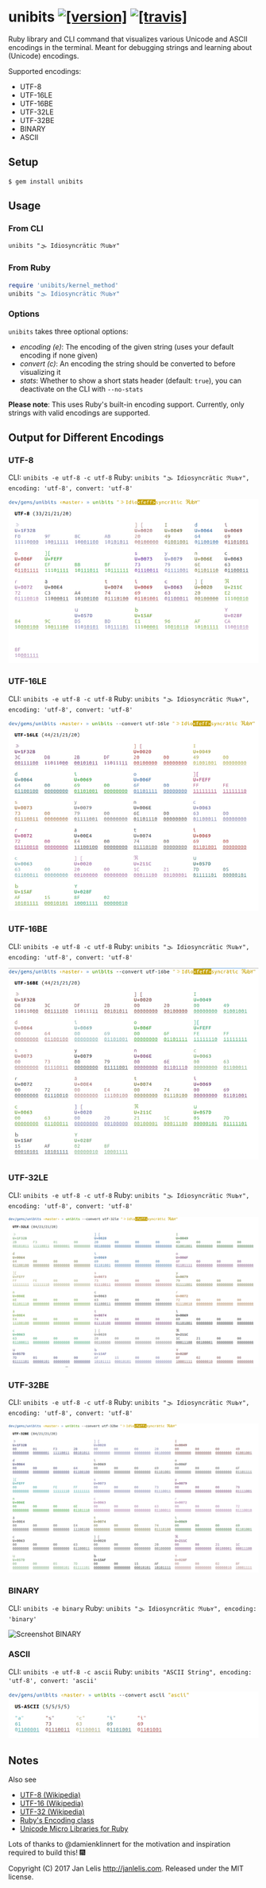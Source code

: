 # unibits [![[version]](https://badge.fury.io/rb/unibits.svg)](http://badge.fury.io/rb/unibits)  [![[travis]](https://travis-ci.org/janlelis/unibits.svg)](https://travis-ci.org/janlelis/unibits)

Ruby library and CLI command that visualizes various Unicode and ASCII encodings in the terminal. Meant for debugging strings and learning about (Unicode) encodings.

Supported encodings:

- UTF-8
- UTF-16LE
- UTF-16BE
- UTF-32LE
- UTF-32BE
- BINARY
- ASCII

## Setup

```
$ gem install unibits
```

## Usage

### From CLI

```
unibits "🌫 Idio﻿syncrätic ℜսᖯʏ"
```

### From Ruby

```ruby
require 'unibits/kernel_method'
unibits "🌫 Idio﻿syncrätic ℜսᖯʏ"
```

### Options

`unibits` takes three optional options:

- *encoding (e)*: The encoding of the given string (uses your default encoding if none given)
- *convert (c)*: An encoding the string should be converted to before visualizing it
- *stats*: Whether to show a short stats header (default: `true`), you can deactivate on the CLI with `--no-stats`

**Please note**: This uses Ruby's built-in encoding support. Currently, only strings with valid encodings are supported.

## Output for Different Encodings
### UTF-8

CLI: `unibits -e utf-8 -c utf-8`
Ruby: `unibits "🌫 Idio﻿syncrätic ℜսᖯʏ", encoding: 'utf-8', convert: 'utf-8'`

![Screenshot UTF-8](/screenshots/utf-8.png?raw=true "UTF-8")

### UTF-16LE

CLI: `unibits -e utf-8 -c utf-8`
Ruby: `unibits "🌫 Idio﻿syncrätic ℜսᖯʏ", encoding: 'utf-8', convert: 'utf-8'`

![Screenshot UTF-16LE](/screenshots/utf-16le.png?raw=true "UTF-16LE")

### UTF-16BE

CLI: `unibits -e utf-8 -c utf-8`
Ruby: `unibits "🌫 Idio﻿syncrätic ℜսᖯʏ", encoding: 'utf-8', convert: 'utf-8'`

![Screenshot UTF-16BE](/screenshots/utf-16be.png?raw=true "UTF-16BE")

### UTF-32LE

CLI: `unibits -e utf-8 -c utf-8`
Ruby: `unibits "🌫 Idio﻿syncrätic ℜսᖯʏ", encoding: 'utf-8', convert: 'utf-8'`

![Screenshot UTF-32LE](/screenshots/utf-32le.png?raw=true "UTF-32LE")

### UTF-32BE

CLI: `unibits -e utf-8 -c utf-8`
Ruby: `unibits "🌫 Idio﻿syncrätic ℜսᖯʏ", encoding: 'utf-8', convert: 'utf-8'`

![Screenshot UTF-32BE](/screenshots/utf-32be.png?raw=true "UTF-32BE")

### BINARY

CLI: `unibits -e binary`
Ruby: `unibits "🌫 Idio﻿syncrätic ℜսᖯʏ", encoding: 'binary'`

![Screenshot BINARY](/screenshots/utf8.png?raw=true "BINARY")

### ASCII

CLI: `unibits -e utf-8 -c ascii`
Ruby: `unibits "ASCII String", encoding: 'utf-8', convert: 'ascii'`

![Screenshot ASCII](/screenshots/ascii.png?raw=true "ASCII")

## Notes

Also see

- [UTF-8 (Wikipedia)](https://en.wikipedia.org/wiki/UTF-8#Description)
- [UTF-16 (Wikipedia)](https://en.wikipedia.org/wiki/UTF-16#Description)
- [UTF-32 (Wikipedia)](https://en.wikipedia.org/wiki/UTF-32)
- [Ruby's Encoding class](https://ruby-doc.org/core/Encoding.html)
- [Unicode Micro Libraries for Ruby](https://github.com/janlelis/unicode-x)

Lots of thanks to @damienklinnert for the motivation and inspiration required to build this! 🎆

Copyright (C) 2017 Jan Lelis <http://janlelis.com>. Released under the MIT license.
